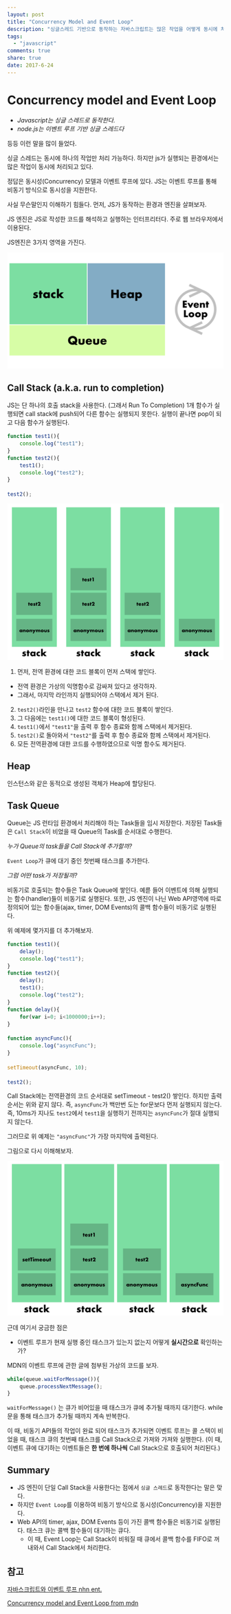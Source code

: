 ```yaml
---
layout: post
title: "Concurrency Model and Event Loop"
description: "싱글스레드 기반으로 동작하는 자바스크립트는 많은 작업을 어떻게 동시에 처리할까?"
tags:
  - "javascript"
comments: true
share: true
date: 2017-6-24
---
```



# Concurrency model and Event Loop

- *Javascript는 싱글 스레드로 동작한다.*
- *node.js는 이벤트 루프 기반 싱글 스레드다*

등등 이런 말을 많이 들었다.

싱글 스레드는 동시에 하나의 작업만 처리 가능하다.
하지만 js가 실행되는 환경에서는 많은 작업이 동시에 처리되고 있다.

정답은 동시성(Concurrency) 모델과 이벤트 루프에 있다.
JS는 이벤트 루프를 통해 비동기 방식으로 동시성을 지원한다.

사실 무슨말인지 이해하기 힘들다. 먼저, JS가 동작하는 환경과 엔진을 살펴보자.

JS 엔진은 JS로 작성한 코드를 해석하고 실행하는 인터프리터다. 주로 웹 브라우저에서 이용된다.

JS엔진은 3가지 영역을 가진다.

![concurrency model 1](/images/concurrency-model/concurrency_model_1.png)

## Call Stack (a.k.a. run to completion)

JS는 단 하나의 호출 stack을 사용한다. (그래서 Run To Completion)
1개 함수가 실행되면 call stack에 push되어 다른 함수는 실행되지 못한다.
실행이 끝나면 pop이 되고 다음 함수가 실행된다.

```javascript
function test1(){
	console.log("test1");
}
function test2(){
	test1();
	console.log("test2");
}

test2();
```

![concurrency model 2](/images/concurrency-model/concurrency_model_5.png)

1. 먼저, 전역 환경에 대한 코드 블록이 먼저 스택에 쌓인다.
- 전역 환경은 가상의 익명함수로 감싸져 있다고 생각하자.
- 그래서, 마지막 라인까지 실행되어야 스택에서 제거 된다.
2. `test2()`라인을 만나고 `test2` 함수에 대한 코드 블록이 쌓인다.
3. 그 다음에는 `test1()`에 대한 코드 블록이 형성된다.
4. `test1()`에서 `"test1"`을 출력 후 함수 종료와 함께 스택에서 제거된다.
5. `test2()`로 돌아와서 `"test2"`를 출력 후 함수 종료와 함께 스택에서 제거된다.
6. 모든 전역환경에 대한 코드를 수행하였으므로 익명 함수도 제거된다.


## Heap

인스턴스와 같은 동적으로 생성된 객체가 Heap에 할당된다.

## Task Queue

Queue는 JS 런타임 환경에서 처리해야 하는 Task들을 임시 저장한다.
저장된 Task들은 `Call Stack`이 비었을 때 Queue의 Task를 순서대로 수행한다.

*누가 Queue의 task들을 Call Stack에 추가할까?*

`Event Loop`가 큐에 대기 중인 첫번째 태스크를 추가한다.

*그럼 어떤 task가 저장될까?*

비동기로 호출되는 함수들은 Task Queue에 쌓인다. 예륻 들어 이벤트에 의해 실행되는 함수(handler)들이 비동기로 실행된다. 또한, JS 엔진이 나닌 Web API영역에 따로 정의되어 있는 함수들(ajax, timer, DOM Events)의 콜백 함수들이 비동기로 실행된다.


위 예제에 몇가지를 더 추가해보자.

```javascript
function test1(){
	delay();
	console.log("test1");
}
function test2(){
	delay();
	test1();
	console.log("test2");
}
function delay(){
	for(var i=0; i<1000000;i++);
}

function asyncFunc(){
	console.log("asyncFunc");
}

setTimeout(asyncFunc, 10);

test2();
```

Call Stack에는 전역환경의 코드 순서대로 setTimeout - test2() 쌓인다.
하지만 출력 순서는 위와 같지 않다. 즉, `asyncFunc`가 백만번 도는 for문보다 먼저 실행되지 않는다. 즉, 10ms가 지나도 `test2`에서 `test1`을 실행하기 전까지는 `asyncFunc`가 절대 실행되지 않는다.

그러므로 위 예제는 `"asyncFunc"`가 가장 마지막에 출력된다.

그림으로 다시 이해해보자.

![concurrency model 4](/images/concurrency-model/concurrency_model_4.png)

근데 여기서 궁금한 점은

- 이벤트 루프가 현재 실행 중인 태스크가 있는지 없는지 어떻게 **실시간으로** 확인하는가?

MDN의 이벤트 루프에 관한 글에 첨부된 가상의 코드를 보자.

```javascript
while(queue.waitForMessage()){
	queue.processNextMessage();
}
```

`waitForMessage()` 는 큐가 비어있을 때 태스크가 큐에 추가될 때까지 대기한다.
while문을 통해 태스크가 추가될 때까지 계속 반복한다.

이 때, 비동기 API들의 작업이 완료 되어 태스크가 추가되면
이벤트 루프는 콜 스택이 비었을 때, 태스크 큐의 첫번째 태스크를 Call Stack으로 가져와 가져와 실행한다. (이 때, 이벤트 큐에 대기하는 이벤트들은 **한 번에 하나씩** Call Stack으로 호출되어 처리된다.)


## Summary

- JS 엔진이 단일 Call Stack을 사용한다는 점에서 `싱글 스레드`로 동작한다는 말은 맞다.
- 하지만 `Event Loop`를 이용하여 비동기 방식으로 동시성(Concurrency)을 지원한다.
- Web API의 timer, ajax, DOM Events 등이 가진 콜백 함수들은 비동기로 실행된다. 태스크 큐는 콜백 함수들이 대기하는 큐다.
	- 이 때, Event Loop는 Call Stack이 비워질 때 큐에서 콜백 함수를 FIFO로 꺼내와서 Call Stack에서 처리한다.


## 참고

[자바스크립트와 이벤트 루프 nhn ent.](http://meetup.toast.com/posts/89)

[Concurrency model and Event Loop from mdn](https://developer.mozilla.org/ko/docs/Web/JavaScript/Memory_Management)

